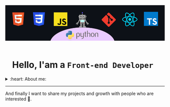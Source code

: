 <div align="center">
<img src="assets/banner.png" alt="banner-Fronted" />
</div>


<br/>

<h1 align="center">
  Hello, I'am a <code>Front-end Developer </code>
</h1>


<details>
  <summary>:heart: About me:</summary>

### Currently, I'm self-studying, focusing on creating custom projects and applications 🖤.
- Focused on and learning JavaScript in depth.
- Thinking and creating new ways to get things done. 
- I like to get out of my comfort zone and experiment.
</details>

---

And finally I want to share my projects and growth with people who are interested 🐰. 
